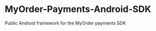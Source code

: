 MyOrder-Payments-Android-SDK
============================

Public Android framework for the MyOrder payments SDK 
